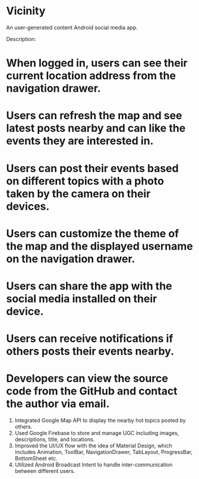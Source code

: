 # Vicinity
An user-generated content Android social media app.

Description: 
# When logged in, users can see their current location address from the navigation drawer.
# Users can refresh the map and see latest posts nearby and can like the events they are interested in.
# Users can post their events based on different topics with a photo taken by the camera on their devices.
# Users can customize the theme of the map and the displayed username on the navigation drawer.
# Users can share the app with the social media installed on their device.
# Users can receive notifications if others posts their events nearby.
# Developers can view the source code from the GitHub and contact the author via email.

1. Integrated Google Map API to display the nearby hot topics posted by others. 
2. Used Google Firebase to store and manage UGC including images, descriptions, title, and locations.
3. Improved the UI/UX flow with the idea of Material Design, which includes Animation, ToolBar, 
NavigationDrawer, TabLayout, ProgressBar, BottomSheet etc.
4. Utilized Android Broadcast Intent to handle inter-communication between different users.
